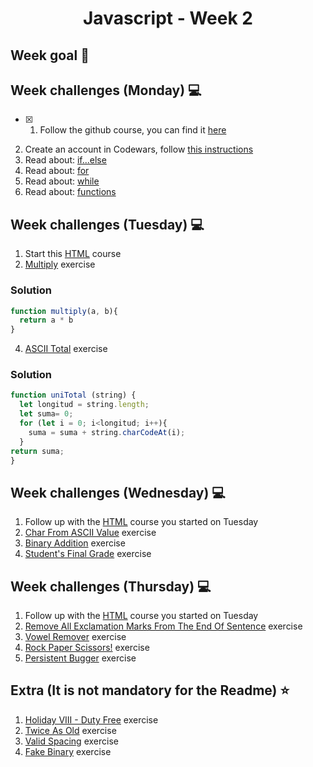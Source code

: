 <h1 align="center">Javascript - Week 2</h1>

## Week goal 🏁

## Week challenges (Monday) 💻

- [x] 1. Follow the github course, you can find it [here](https://www.udacity.com/course/version-control-with-git--ud123)
2. Create an account in Codewars, follow [this instructions](./_create_account_codewars/)
3. Read about: [if...else](https://developer.mozilla.org/en-US/docs/Web/JavaScript/Reference/Statements/if...else)
4. Read about: [for](https://developer.mozilla.org/en-US/docs/Web/JavaScript/Reference/Statements/for)
5. Read about: [while](https://developer.mozilla.org/en-US/docs/Web/JavaScript/Reference/Statements/while)
6. Read about: [functions](https://developer.mozilla.org/en-US/docs/Web/JavaScript/Reference/Statements/function)

## Week challenges (Tuesday) 💻

1. Start this [HTML](https://edpuzzle.com/join/vawasaj) course
2. [Multiply](./exercises/e00/desc) exercise

### Solution
```javascript
function multiply(a, b){
  return a * b
}
```

4. [ASCII Total](./exercises/e01/desc) exercise
### Solution
```javascript
function uniTotal (string) {
  let longitud = string.length;
  let suma= 0;
  for (let i = 0; i<longitud; i++){
    suma = suma + string.charCodeAt(i);
  }
return suma;
}
```

## Week challenges (Wednesday) 💻

1. Follow up with the [HTML](https://edpuzzle.com/join/vawasaj) course you started on Tuesday
2. [Char From ASCII Value](./exercises/e02/desc) exercise
3. [Binary Addition](./exercises/e03/desc) exercise
4. [Student's Final Grade](./exercises/e04/desc) exercise


## Week challenges (Thursday) 💻

1. Follow up with the [HTML](https://edpuzzle.com/join/vawasaj) course you started on Tuesday
2. [Remove All Exclamation Marks From The End Of Sentence](./exercises/e09/desc) exercise
3. [Vowel Remover](./exercises/e10/desc) exercise
4. [Rock Paper Scissors!](./exercises/e11/desc) exercise
5. [Persistent Bugger](./exercises/e12/desc) exercise

## Extra (It is not mandatory for the Readme) ⭐

1. [Holiday VIII - Duty Free](./exercises/e05/desc) exercise
2. [Twice As Old](./exercises/e06/desc) exercise
3. [Valid Spacing](./exercises/e07/desc) exercise
4. [Fake Binary](./exercises/e08/desc) exercise

